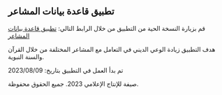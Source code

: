 ## تطبيق قاعدة بيانات المشاعر

قم بزيارة النسخة الحية من التطبيق من خلال الرابط التالي: [تطبيق قاعدة بيانات المشاعر](https://feelings-database.vercel.app)

هدف التطبيق زيادة الوعي الديني في التعامل مع المشاعر المختلفة من خلال القرآن والسنة النبوية.

تم بدأ العمل في التطبيق بتاريخ: 2023/08/09

صيفة للإنتاج الإعلامي 2023. جميع الحقوق محفوظة.

